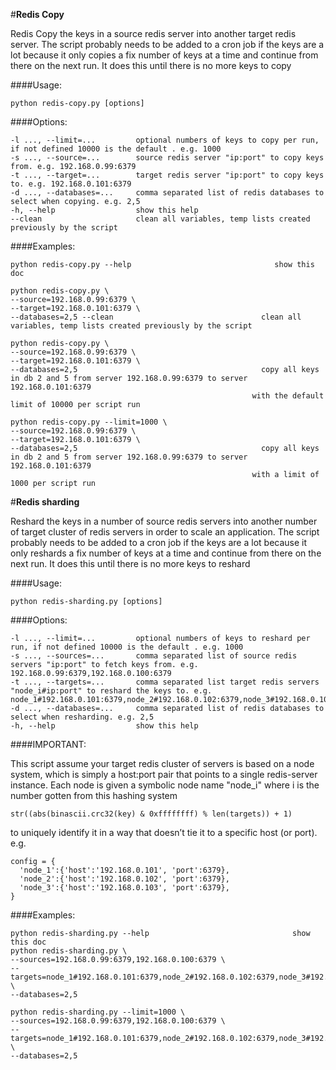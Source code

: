 #**Redis Copy**

Redis Copy the keys in a source redis server into another target redis server.
The script probably needs to be added to a cron job if the keys are a lot because it only copies a fix number of keys at a time
and continue from there on the next run. It does this until there is no more keys to copy

####Usage:

    python redis-copy.py [options]

####Options:

    -l ..., --limit=...         optional numbers of keys to copy per run, if not defined 10000 is the default . e.g. 1000
    -s ..., --source=...        source redis server "ip:port" to copy keys from. e.g. 192.168.0.99:6379
    -t ..., --target=...        target redis server "ip:port" to copy keys to. e.g. 192.168.0.101:6379
    -d ..., --databases=...     comma separated list of redis databases to select when copying. e.g. 2,5
    -h, --help                  show this help
    --clean                     clean all variables, temp lists created previously by the script


####Examples:

    python redis-copy.py --help                                show this doc

    python redis-copy.py \
    --source=192.168.0.99:6379 \
    --target=192.168.0.101:6379 \
    --databases=2,5 --clean                                 clean all variables, temp lists created previously by the script

    python redis-copy.py \
    --source=192.168.0.99:6379 \
    --target=192.168.0.101:6379 \
    --databases=2,5                                         copy all keys in db 2 and 5 from server 192.168.0.99:6379 to server 192.168.0.101:6379
                                                          with the default limit of 10000 per script run

    python redis-copy.py --limit=1000 \
    --source=192.168.0.99:6379 \
    --target=192.168.0.101:6379 \
    --databases=2,5                                         copy all keys in db 2 and 5 from server 192.168.0.99:6379 to server 192.168.0.101:6379
                                                          with a limit of 1000 per script run




#**Redis sharding**

Reshard the keys in a number of source redis servers into another number of target cluster of redis servers
in order to scale an application.
The script probably needs to be added to a cron job if the keys are a lot because it only reshards a fix number of keys at a time
and continue from there on the next run. It does this until there is no more keys to reshard

####Usage:

    python redis-sharding.py [options]

####Options:

    -l ..., --limit=...         optional numbers of keys to reshard per run, if not defined 10000 is the default . e.g. 1000
    -s ..., --sources=...       comma separated list of source redis servers "ip:port" to fetch keys from. e.g. 192.168.0.99:6379,192.168.0.100:6379
    -t ..., --targets=...       comma separated list target redis servers "node_i#ip:port" to reshard the keys to. e.g. node_1#192.168.0.101:6379,node_2#192.168.0.102:6379,node_3#192.168.0.103:6379
    -d ..., --databases=...     comma separated list of redis databases to select when resharding. e.g. 2,5
    -h, --help                  show this help


####IMPORTANT:

This script assume your target redis cluster of servers is based on a  node system,
which is simply a host:port pair that points to a single redis-server instance.
Each node is given a symbolic node name "node_i" where i is the number gotten from this hashing system

    str((abs(binascii.crc32(key) & 0xffffffff) % len(targets)) + 1)
to uniquely identify it in a way that doesn’t tie it to a specific host (or port).
e.g.

    config = {
      'node_1':{'host':'192.168.0.101', 'port':6379},
      'node_2':{'host':'192.168.0.102', 'port':6379},
      'node_3':{'host':'192.168.0.103', 'port':6379},
    }



####Examples:

    python redis-sharding.py --help                                show this doc
    python redis-sharding.py \
    --sources=192.168.0.99:6379,192.168.0.100:6379 \
    --targets=node_1#192.168.0.101:6379,node_2#192.168.0.102:6379,node_3#192.168.0.103:6379 \
    --databases=2,5

    python redis-sharding.py --limit=1000 \
    --sources=192.168.0.99:6379,192.168.0.100:6379 \
    --targets=node_1#192.168.0.101:6379,node_2#192.168.0.102:6379,node_3#192.168.0.103:6379 \
    --databases=2,5
